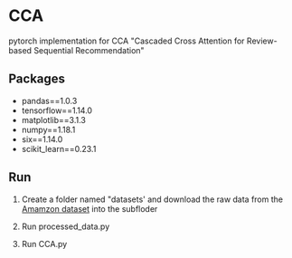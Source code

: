 # CCA

pytorch implementation for CCA "Cascaded Cross Attention for Review-based Sequential Recommendation" 




## Packages 
- pandas==1.0.3
- tensorflow==1.14.0
- matplotlib==3.1.3
- numpy==1.18.1
- six==1.14.0
- scikit_learn==0.23.1
	
## Run
1) Create a folder named "datasets' and download the raw data from the [Amamzon dataset](https://cseweb.ucsd.edu/~jmcauley/datasets.html#amazon_reviews) into the subfloder

2) Run processed_data.py 

3) Run CCA.py
